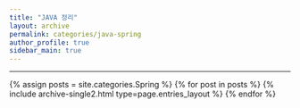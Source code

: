 ```yaml
---
title: "JAVA 정리"
layout: archive
permalink: categories/java-spring
author_profile: true
sidebar_main: true
---
```


<!-- 공백이 포함되어 있는 카테고리 이름의 경우 site.categories['a b c'] 이런식으로! -->

***

{% assign posts = site.categories.Spring %}
{% for post in posts %} {% include archive-single2.html type=page.entries_layout %} {% endfor %}